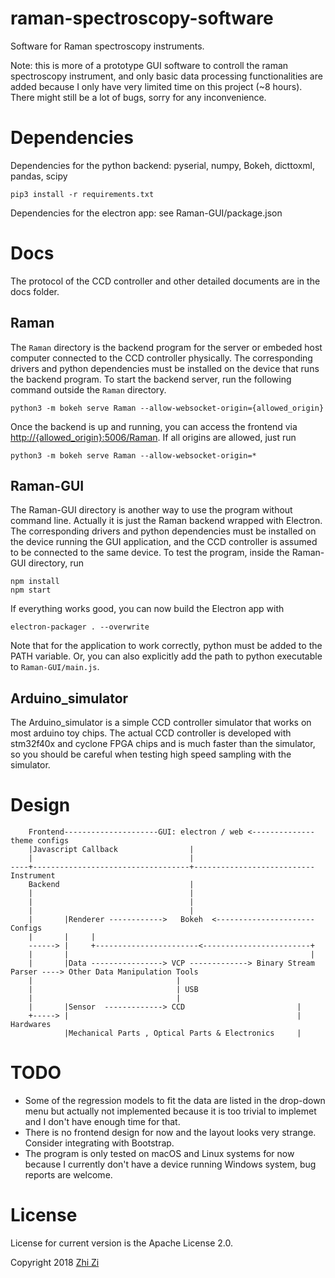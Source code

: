 
# raman-spectroscopy-software

Software for Raman spectroscopy instruments.

Note: this is more of a prototype GUI software to controll the raman spectroscopy instrument, and only basic data processing functionalities are added because I only have very limited time on this project (~8 hours). There might still be a lot of bugs, sorry for any inconvenience.

# Dependencies

Dependencies for the python backend:
pyserial, numpy, Bokeh, dicttoxml, pandas, scipy

    pip3 install -r requirements.txt

Dependencies for the electron app: see Raman-GUI/package.json

# Docs

The protocol of the CCD controller and other detailed documents are in the docs folder.

## Raman

The `Raman` directory is the backend program for the server or embeded host computer connected to the CCD controller physically. The corresponding drivers and python dependencies must be installed on the device that runs the backend program.
To start the backend server, run the following command outside the `Raman` directory.

    python3 -m bokeh serve Raman --allow-websocket-origin={allowed_origin}

Once the backend is up and running, you can access the frontend via [http://{allowed_origin}:5006/Raman](http://{allowed_origin}:5006/Raman). If all origins are allowed, just run

    python3 -m bokeh serve Raman --allow-websocket-origin=*

## Raman-GUI

The Raman-GUI directory is another way to use the program without command line. Actually it is just the Raman backend wrapped with Electron. The corresponding drivers and python dependencies must be installed on the device running the GUI application, and the CCD controller is assumed to be connected to the same device. To test the program, inside the Raman-GUI directory, run

    npm install
    npm start

If everything works good, you can now build the Electron app with

    electron-packager . --overwrite

Note that for the application to work correctly, python must be added to the PATH variable. Or, you can also explicitly add the path to python executable to `Raman-GUI/main.js`.

## Arduino_simulator

The Arduino_simulator is a simple CCD controller simulator that works on most arduino toy chips. The actual CCD controller is developed with stm32f40x and cyclone FPGA chips and is much faster than the simulator, so you should be careful when testing high speed sampling with the simulator.

# Design

        Frontend---------------------GUI: electron / web <-------------- theme configs
        |Javascript Callback                |
        |                                   |
    ----+-----------------------------------+--------------------------- Instrument
        Backend                             |
        |                                   |
        |                                   |
        |                                   |
        |       |Renderer ------------>   Bokeh  <---------------------- Configs
        |       |     |
        ------> |     +-----------------------<------------------------+
        |       |                                                      |
        |       |Data ----------------> VCP -------------> Binary Stream Parser ----> Other Data Manipulation Tools
        |                                |
        |                                | USB
        |                                |
        |       |Sensor  -------------> CCD                         |
        +-----> |                                                   |   Hardwares
                |Mechanical Parts , Optical Parts & Electronics     |

# TODO

- Some of the regression models to fit the data are listed in the drop-down menu but actually not implemented because it is too trivial to implemet and I don't have enough time for that.
- There is no frontend design for now and the layout looks very strange. Consider integrating with Bootstrap.
- The program is only tested on macOS and Linux systems for now because I currently don't have a device running Windows system, bug reports are welcome.

# License

License for current version is the Apache License 2.0.

Copyright 2018 [Zhi Zi](mailto:x@zzi.io)

